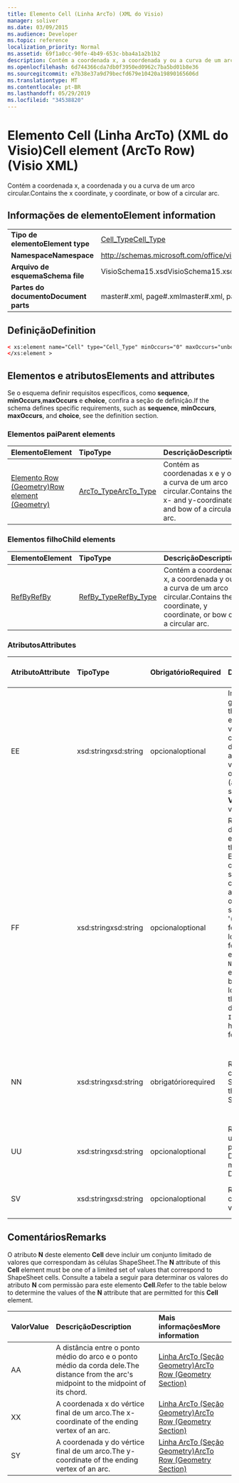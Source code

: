 ```yaml
---
title: Elemento Cell (Linha ArcTo) (XML do Visio)
manager: soliver
ms.date: 03/09/2015
ms.audience: Developer
ms.topic: reference
localization_priority: Normal
ms.assetid: 69f1a0cc-90fe-4b49-653c-bba4a1a2b1b2
description: Contém a coordenada x, a coordenada y ou a curva de um arco circular.
ms.openlocfilehash: 6d744366cda7db0f3950ed0962c7ba5bd01b8e36
ms.sourcegitcommit: e7b38e37a9d79becfd679e10420a19890165606d
ms.translationtype: MT
ms.contentlocale: pt-BR
ms.lasthandoff: 05/29/2019
ms.locfileid: "34538820"
---
```

# <a name="cell-element-arcto-row-visio-xml"></a><span data-ttu-id="e5818-103">Elemento Cell (Linha ArcTo) (XML do Visio)</span><span class="sxs-lookup"><span data-stu-id="e5818-103">Cell element (ArcTo Row) (Visio XML)</span></span>

<span data-ttu-id="e5818-104">Contém a coordenada x, a coordenada y ou a curva de um arco circular.</span><span class="sxs-lookup"><span data-stu-id="e5818-104">Contains the x coordinate, y coordinate, or bow of a circular arc.</span></span>
  
## <a name="element-information"></a><span data-ttu-id="e5818-105">Informações de elemento</span><span class="sxs-lookup"><span data-stu-id="e5818-105">Element information</span></span>

|||
|:-----|:-----|
|<span data-ttu-id="e5818-106">**Tipo de elemento**</span><span class="sxs-lookup"><span data-stu-id="e5818-106">**Element type**</span></span> <br/> |[<span data-ttu-id="e5818-107">Cell_Type</span><span class="sxs-lookup"><span data-stu-id="e5818-107">Cell_Type</span></span>](cell_type-complextypevisio-xml.md) <br/> |
|<span data-ttu-id="e5818-108">**Namespace**</span><span class="sxs-lookup"><span data-stu-id="e5818-108">**Namespace**</span></span> <br/> |http://schemas.microsoft.com/office/visio/2012/main  <br/> |
|<span data-ttu-id="e5818-109">**Arquivo de esquema**</span><span class="sxs-lookup"><span data-stu-id="e5818-109">**Schema file**</span></span> <br/> |<span data-ttu-id="e5818-110">VisioSchema15.xsd</span><span class="sxs-lookup"><span data-stu-id="e5818-110">VisioSchema15.xsd</span></span>  <br/> |
|<span data-ttu-id="e5818-111">**Partes do documento**</span><span class="sxs-lookup"><span data-stu-id="e5818-111">**Document parts**</span></span> <br/> |<span data-ttu-id="e5818-112">master#.xml, page#.xml</span><span class="sxs-lookup"><span data-stu-id="e5818-112">master#.xml, page#.xml</span></span>  <br/> |
   
## <a name="definition"></a><span data-ttu-id="e5818-113">Definição</span><span class="sxs-lookup"><span data-stu-id="e5818-113">Definition</span></span>

```XML
< xs:element name="Cell" type="Cell_Type" minOccurs="0" maxOccurs="unbounded" >
</xs:element >
```

## <a name="elements-and-attributes"></a><span data-ttu-id="e5818-114">Elementos e atributos</span><span class="sxs-lookup"><span data-stu-id="e5818-114">Elements and attributes</span></span>

<span data-ttu-id="e5818-115">Se o esquema definir requisitos específicos, como **sequence**, **minOccurs**,**maxOccurs** e **choice**, confira a seção de definição.</span><span class="sxs-lookup"><span data-stu-id="e5818-115">If the schema defines specific requirements, such as **sequence**, **minOccurs**, **maxOccurs**, and **choice**, see the definition section.</span></span> 
  
### <a name="parent-elements"></a><span data-ttu-id="e5818-116">Elementos pai</span><span class="sxs-lookup"><span data-stu-id="e5818-116">Parent elements</span></span>

|<span data-ttu-id="e5818-117">**Elemento**</span><span class="sxs-lookup"><span data-stu-id="e5818-117">**Element**</span></span>|<span data-ttu-id="e5818-118">**Tipo**</span><span class="sxs-lookup"><span data-stu-id="e5818-118">**Type**</span></span>|<span data-ttu-id="e5818-119">**Descrição**</span><span class="sxs-lookup"><span data-stu-id="e5818-119">**Description**</span></span>|
|:-----|:-----|:-----|
|[<span data-ttu-id="e5818-120">Elemento Row (Geometry)</span><span class="sxs-lookup"><span data-stu-id="e5818-120">Row element (Geometry)</span></span>](row-element-geometry-sectionvisio-xml.md) <br/> |[<span data-ttu-id="e5818-121">ArcTo_Type</span><span class="sxs-lookup"><span data-stu-id="e5818-121">ArcTo_Type</span></span>](arcto_type-complextypevisio-xml.md) <br/> |<span data-ttu-id="e5818-122">Contém as coordenadas x e y ou a curva de um arco circular.</span><span class="sxs-lookup"><span data-stu-id="e5818-122">Contains the x- and y-coordinates and bow of a circular arc.</span></span>  <br/> |
   
### <a name="child-elements"></a><span data-ttu-id="e5818-123">Elementos filho</span><span class="sxs-lookup"><span data-stu-id="e5818-123">Child elements</span></span>

|<span data-ttu-id="e5818-124">**Elemento**</span><span class="sxs-lookup"><span data-stu-id="e5818-124">**Element**</span></span>|<span data-ttu-id="e5818-125">**Tipo**</span><span class="sxs-lookup"><span data-stu-id="e5818-125">**Type**</span></span>|<span data-ttu-id="e5818-126">**Descrição**</span><span class="sxs-lookup"><span data-stu-id="e5818-126">**Description**</span></span>|
|:-----|:-----|:-----|
|[<span data-ttu-id="e5818-127">RefBy</span><span class="sxs-lookup"><span data-stu-id="e5818-127">RefBy</span></span>](refby-element-cell_type-complextypevisio-xml.md) <br/> |[<span data-ttu-id="e5818-128">RefBy_Type</span><span class="sxs-lookup"><span data-stu-id="e5818-128">RefBy_Type</span></span>](refby_type-complextypevisio-xml.md) <br/> |<span data-ttu-id="e5818-129">Contém a coordenada x, a coordenada y ou a curva de um arco circular.</span><span class="sxs-lookup"><span data-stu-id="e5818-129">Contains the x coordinate, y coordinate, or bow of a circular arc.</span></span>  <br/> |
   
### <a name="attributes"></a><span data-ttu-id="e5818-130">Atributos</span><span class="sxs-lookup"><span data-stu-id="e5818-130">Attributes</span></span>

|<span data-ttu-id="e5818-131">**Atributo**</span><span class="sxs-lookup"><span data-stu-id="e5818-131">**Attribute**</span></span>|<span data-ttu-id="e5818-132">**Tipo**</span><span class="sxs-lookup"><span data-stu-id="e5818-132">**Type**</span></span>|<span data-ttu-id="e5818-133">**Obrigatório**</span><span class="sxs-lookup"><span data-stu-id="e5818-133">**Required**</span></span>|<span data-ttu-id="e5818-134">**Descrição**</span><span class="sxs-lookup"><span data-stu-id="e5818-134">**Description**</span></span>|<span data-ttu-id="e5818-135">**Valores possíveis**</span><span class="sxs-lookup"><span data-stu-id="e5818-135">**Possible values**</span></span>|
|:-----|:-----|:-----|:-----|:-----|
|<span data-ttu-id="e5818-136">E</span><span class="sxs-lookup"><span data-stu-id="e5818-136">E</span></span>  <br/> |<span data-ttu-id="e5818-137">xsd:string</span><span class="sxs-lookup"><span data-stu-id="e5818-137">xsd:string</span></span>  <br/> |<span data-ttu-id="e5818-138">opcional</span><span class="sxs-lookup"><span data-stu-id="e5818-138">optional</span></span>  <br/> |<span data-ttu-id="e5818-139">Indica que a fórmula gera um erro.</span><span class="sxs-lookup"><span data-stu-id="e5818-139">Indicates that the formula evaluates to an error.</span></span> <span data-ttu-id="e5818-140">O valor de **E** é atual (uma cadeia de mensagem de erro); o valor do atributo **V** é o último valor válido.</span><span class="sxs-lookup"><span data-stu-id="e5818-140">The value of **E** is the current value (an error message string); the value of the **V** attribute is the last valid value.</span></span>  <br/> |<span data-ttu-id="e5818-141">Uma cadeia de caracteres de mensagem de erro.</span><span class="sxs-lookup"><span data-stu-id="e5818-141">An error message string.</span></span>  <br/> |
|<span data-ttu-id="e5818-142">F</span><span class="sxs-lookup"><span data-stu-id="e5818-142">F</span></span>  <br/> |<span data-ttu-id="e5818-143">xsd:string</span><span class="sxs-lookup"><span data-stu-id="e5818-143">xsd:string</span></span>  <br/> |<span data-ttu-id="e5818-144">opcional</span><span class="sxs-lookup"><span data-stu-id="e5818-144">optional</span></span>  <br/> | <span data-ttu-id="e5818-145">Representa a fórmula do elemento.</span><span class="sxs-lookup"><span data-stu-id="e5818-145">Represents the element's formula.</span></span> <span data-ttu-id="e5818-146">Esse atributo pode conter uma das seguintes cadeias de caracteres:</span><span class="sxs-lookup"><span data-stu-id="e5818-146">This attribute can contain one of the following strings:</span></span>  <br/>  <span data-ttu-id="e5818-147">'(alguma fórmula)' se a fórmula existir localmente</span><span class="sxs-lookup"><span data-stu-id="e5818-147">'(some formula)' if the formula exists locally</span></span>  <br/>  <span data-ttu-id="e5818-148">`No Formula` se a fórmula estiver excluída ou bloqueada localmente</span><span class="sxs-lookup"><span data-stu-id="e5818-148">`No Formula` if the formula is locally deleted or blocked</span></span>  <br/>  <span data-ttu-id="e5818-149">`Inh` se a fórmula for herdada.</span><span class="sxs-lookup"><span data-stu-id="e5818-149">`Inh` if the formula is inherited.</span></span>  <br/> |<span data-ttu-id="e5818-150">Uma fórmula.</span><span class="sxs-lookup"><span data-stu-id="e5818-150">A formula.</span></span>  <br/> |
|<span data-ttu-id="e5818-151">N</span><span class="sxs-lookup"><span data-stu-id="e5818-151">N</span></span>  <br/> |<span data-ttu-id="e5818-152">xsd:string</span><span class="sxs-lookup"><span data-stu-id="e5818-152">xsd:string</span></span>  <br/> |<span data-ttu-id="e5818-153">obrigatório</span><span class="sxs-lookup"><span data-stu-id="e5818-153">required</span></span>  <br/> |<span data-ttu-id="e5818-154">Representa o nome da célula ShapeSheet.</span><span class="sxs-lookup"><span data-stu-id="e5818-154">Represents the name of the ShapeSheet cell.</span></span>  <br/> |<span data-ttu-id="e5818-155">O nome da célula ShapeSheet.</span><span class="sxs-lookup"><span data-stu-id="e5818-155">The name of the ShapeSheet cell.</span></span>  <br/> <span data-ttu-id="e5818-156">Confira a seção Comentários abaixo.</span><span class="sxs-lookup"><span data-stu-id="e5818-156">See the Remarks section below.</span></span>  <br/> |
|<span data-ttu-id="e5818-157">U</span><span class="sxs-lookup"><span data-stu-id="e5818-157">U</span></span>  <br/> |<span data-ttu-id="e5818-158">xsd:string</span><span class="sxs-lookup"><span data-stu-id="e5818-158">xsd:string</span></span>  <br/> |<span data-ttu-id="e5818-159">opcional</span><span class="sxs-lookup"><span data-stu-id="e5818-159">optional</span></span>  <br/> |<span data-ttu-id="e5818-160">Representa uma unidade de medida. O padrão é DL.</span><span class="sxs-lookup"><span data-stu-id="e5818-160">Represents a unit of measure The default is DL.</span></span>  <br/> |<span data-ttu-id="e5818-161">As unidades da célula.</span><span class="sxs-lookup"><span data-stu-id="e5818-161">The units of the cell.</span></span>  <br/> |
|<span data-ttu-id="e5818-162">S</span><span class="sxs-lookup"><span data-stu-id="e5818-162">V</span></span>  <br/> |<span data-ttu-id="e5818-163">xsd:string</span><span class="sxs-lookup"><span data-stu-id="e5818-163">xsd:string</span></span>  <br/> |<span data-ttu-id="e5818-164">opcional</span><span class="sxs-lookup"><span data-stu-id="e5818-164">optional</span></span>  <br/> |<span data-ttu-id="e5818-165">Representa o valor da célula.</span><span class="sxs-lookup"><span data-stu-id="e5818-165">Represents the value of the cell.</span></span>  <br/> |<span data-ttu-id="e5818-166">O valor da célula ShapeSheet.</span><span class="sxs-lookup"><span data-stu-id="e5818-166">The value of the ShapeSheet cell.</span></span>  <br/> |
   
## <a name="remarks"></a><span data-ttu-id="e5818-167">Comentários</span><span class="sxs-lookup"><span data-stu-id="e5818-167">Remarks</span></span>

<span data-ttu-id="e5818-168">O atributo **N** deste elemento **Cell** deve incluir um conjunto limitado de valores que correspondam às células ShapeSheet.</span><span class="sxs-lookup"><span data-stu-id="e5818-168">The **N** attribute of this **Cell** element must be one of a limited set of values that correspond to ShapeSheet cells.</span></span> <span data-ttu-id="e5818-169">Consulte a tabela a seguir para determinar os valores do atributo **N** com permissão para este elemento **Cell**.</span><span class="sxs-lookup"><span data-stu-id="e5818-169">Refer to the table below to determine the values of the **N** attribute that are permitted for this **Cell** element.</span></span> 
  
|<span data-ttu-id="e5818-170">**Valor**</span><span class="sxs-lookup"><span data-stu-id="e5818-170">**Value**</span></span>|<span data-ttu-id="e5818-171">**Descrição**</span><span class="sxs-lookup"><span data-stu-id="e5818-171">**Description**</span></span>|<span data-ttu-id="e5818-172">**Mais informações**</span><span class="sxs-lookup"><span data-stu-id="e5818-172">**More information**</span></span>|
|:-----|:-----|:-----|
|<span data-ttu-id="e5818-173">A</span><span class="sxs-lookup"><span data-stu-id="e5818-173">A</span></span>  <br/> |<span data-ttu-id="e5818-174">A distância entre o ponto médio do arco e o ponto médio da corda dele.</span><span class="sxs-lookup"><span data-stu-id="e5818-174">The distance from the arc's midpoint to the midpoint of its chord.</span></span>  <br/> |[<span data-ttu-id="e5818-175">Linha ArcTo (Seção Geometry)</span><span class="sxs-lookup"><span data-stu-id="e5818-175">ArcTo Row (Geometry Section)</span></span>](arcto-row-geometry-section.md) <br/> |
|<span data-ttu-id="e5818-176">X</span><span class="sxs-lookup"><span data-stu-id="e5818-176">X</span></span>  <br/> |<span data-ttu-id="e5818-177">A coordenada x do vértice final de um arco.</span><span class="sxs-lookup"><span data-stu-id="e5818-177">The x-coordinate of the ending vertex of an arc.</span></span>  <br/> |[<span data-ttu-id="e5818-178">Linha ArcTo (Seção Geometry)</span><span class="sxs-lookup"><span data-stu-id="e5818-178">ArcTo Row (Geometry Section)</span></span>](arcto-row-geometry-section.md) <br/> |
|<span data-ttu-id="e5818-179">S</span><span class="sxs-lookup"><span data-stu-id="e5818-179">Y</span></span>  <br/> |<span data-ttu-id="e5818-180">A coordenada y do vértice final de um arco.</span><span class="sxs-lookup"><span data-stu-id="e5818-180">The y-coordinate of the ending vertex of an arc.</span></span>  <br/> |[<span data-ttu-id="e5818-181">Linha ArcTo (Seção Geometry)</span><span class="sxs-lookup"><span data-stu-id="e5818-181">ArcTo Row (Geometry Section)</span></span>](arcto-row-geometry-section.md) <br/> |
   

